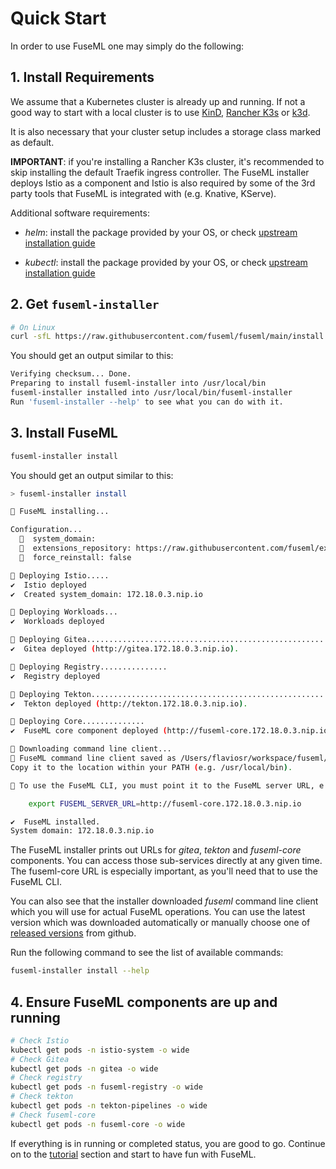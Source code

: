 # Quick Start

In order to use FuseML one may simply do the following:

## 1. Install Requirements

We assume that a Kubernetes cluster is already up and running. If not a good way to start with a local cluster is to use [KinD](https://kind.sigs.k8s.io/docs/user/quick-start/), [Rancher K3s](https://k3s.io/) or [k3d](https://k3d.io/).

It is also necessary that your cluster setup includes a storage class marked as default.

**IMPORTANT**: if you're installing a Rancher K3s cluster, it's recommended to skip installing the default Traefik ingress controller. The FuseML installer deploys Istio as a component and Istio is also required by some of the 3rd party tools that FuseML is integrated with (e.g. Knative, KServe).

Additional software requirements:

- _helm_: install the package provided by your OS, or check [upstream installation guide](https://helm.sh/docs/intro/install/)

- _kubectl_: install the package provided by your OS, or check [upstream installation guide](https://kubernetes.io/docs/tasks/tools/#kubectl)

## 2. Get `fuseml-installer`

```bash
# On Linux
curl -sfL https://raw.githubusercontent.com/fuseml/fuseml/main/install.sh | sh -
```

You should get an output similar to this:

```bash
Verifying checksum... Done.
Preparing to install fuseml-installer into /usr/local/bin
fuseml-installer installed into /usr/local/bin/fuseml-installer
Run 'fuseml-installer --help' to see what you can do with it.
```

## 3. Install FuseML

```bash
fuseml-installer install
```

You should get an output similar to this:

```bash
> fuseml-installer install

🚢 FuseML installing...

Configuration...
  🧭  system_domain:
  🧭  extensions_repository: https://raw.githubusercontent.com/fuseml/extensions/main/installer/
  🧭  force_reinstall: false

🚢 Deploying Istio.....
✔️  Istio deployed
✔️  Created system_domain: 172.18.0.3.nip.io

🚢 Deploying Workloads...
✔️  Workloads deployed

🚢 Deploying Gitea......................................................
✔️  Gitea deployed (http://gitea.172.18.0.3.nip.io).

🚢 Deploying Registry...............
✔️  Registry deployed

🚢 Deploying Tekton................................................................................
✔️  Tekton deployed (http://tekton.172.18.0.3.nip.io).

🚢 Deploying Core..............
✔️  FuseML core component deployed (http://fuseml-core.172.18.0.3.nip.io).

🚢 Downloading command line client...
🚢 FuseML command line client saved as /Users/flaviosr/workspace/fuseml/fuseml.
Copy it to the location within your PATH (e.g. /usr/local/bin).

🚢 To use the FuseML CLI, you must point it to the FuseML server URL, e.g.:

    export FUSEML_SERVER_URL=http://fuseml-core.172.18.0.3.nip.io

✔️  FuseML installed.
System domain: 172.18.0.3.nip.io
```

The FuseML installer prints out URLs for _gitea_, _tekton_ and _fuseml-core_ components. You can access those sub-services directly at any given time. The fuseml-core URL is especially important, as you'll need that to use the FuseML CLI.

You can also see that the installer downloaded _fuseml_ command line client which you will use for actual FuseML operations. You can use the latest version which was downloaded automatically or manually choose one of [released versions](https://github.com/fuseml/fuseml-core/releases) from github.

Run the following command to see the list of available commands:

```bash
fuseml-installer install --help
```

## 4. Ensure FuseML components are up and running

```bash
# Check Istio
kubectl get pods -n istio-system -o wide
# Check Gitea
kubectl get pods -n gitea -o wide
# Check registry
kubectl get pods -n fuseml-registry -o wide
# Check tekton
kubectl get pods -n tekton-pipelines -o wide
# Check fuseml-core
kubectl get pods -n fuseml-core -o wide
```

If everything is in running or completed status, you are good to go. Continue on to the [tutorial](tutorials/kserve-basic.md) section and start to have fun with FuseML.
